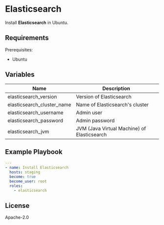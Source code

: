 Elasticsearch
=========

Install **Elasticsearch** in Ubuntu.

Requirements
------------

Prerequisites:

- Ubuntu

Variables
--------------

| Name                       | Description                                 |
| -------------------------- | ------------------------------------------- |
| elasticsearch_version      | Version of Elasticsearch                    |
| elasticsearch_cluster_name | Name of Elasticsearch's cluster             |
| elasticsearch_username     | Admin user                                  |
| elasticsearch_password     | Admin password                              |
| elasticsearch_jvm          | JVM (Java Virtual Machine) of Elasticsearch |

Example Playbook
----------------

```yaml
---
- name: Install Elasticsearch
  hosts: staging
  become: true
  become_user: root
  roles:
    - elasticsearch
```

License
-------

Apache-2.0
